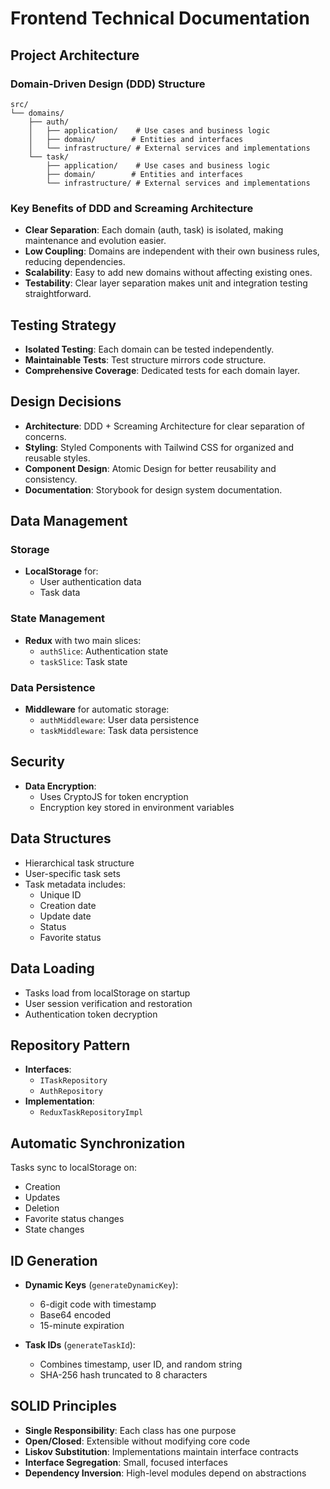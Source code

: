 # Frontend Technical Documentation

## Project Architecture

### Domain-Driven Design (DDD) Structure

```
src/
└── domains/
    ├── auth/
    │   ├── application/    # Use cases and business logic
    │   ├── domain/        # Entities and interfaces
    │   └── infrastructure/ # External services and implementations
    └── task/
        ├── application/    # Use cases and business logic
        ├── domain/        # Entities and interfaces
        └── infrastructure/ # External services and implementations
```

### Key Benefits of DDD and Screaming Architecture

* **Clear Separation**: Each domain (auth, task) is isolated, making maintenance and evolution easier.
* **Low Coupling**: Domains are independent with their own business rules, reducing dependencies.
* **Scalability**: Easy to add new domains without affecting existing ones.
* **Testability**: Clear layer separation makes unit and integration testing straightforward.

## Testing Strategy

* **Isolated Testing**: Each domain can be tested independently.
* **Maintainable Tests**: Test structure mirrors code structure.
* **Comprehensive Coverage**: Dedicated tests for each domain layer.

## Design Decisions

* **Architecture**: DDD + Screaming Architecture for clear separation of concerns.
* **Styling**: Styled Components with Tailwind CSS for organized and reusable styles.
* **Component Design**: Atomic Design for better reusability and consistency.
* **Documentation**: Storybook for design system documentation.

## Data Management

### Storage
* **LocalStorage** for:
  * User authentication data
  * Task data

### State Management
* **Redux** with two main slices:
  * `authSlice`: Authentication state
  * `taskSlice`: Task state

### Data Persistence
* **Middleware** for automatic storage:
  * `authMiddleware`: User data persistence
  * `taskMiddleware`: Task data persistence

## Security

* **Data Encryption**:
  * Uses CryptoJS for token encryption
  * Encryption key stored in environment variables

## Data Structures

* Hierarchical task structure
* User-specific task sets
* Task metadata includes:
  * Unique ID
  * Creation date
  * Update date
  * Status
  * Favorite status

## Data Loading

* Tasks load from localStorage on startup
* User session verification and restoration
* Authentication token decryption

## Repository Pattern

* **Interfaces**:
  * `ITaskRepository`
  * `AuthRepository`
* **Implementation**:
  * `ReduxTaskRepositoryImpl`

## Automatic Synchronization

Tasks sync to localStorage on:
* Creation
* Updates
* Deletion
* Favorite status changes
* State changes

## ID Generation

* **Dynamic Keys** (`generateDynamicKey`):
  * 6-digit code with timestamp
  * Base64 encoded
  * 15-minute expiration

* **Task IDs** (`generateTaskId`):
  * Combines timestamp, user ID, and random string
  * SHA-256 hash truncated to 8 characters

## SOLID Principles

* **Single Responsibility**: Each class has one purpose
* **Open/Closed**: Extensible without modifying core code
* **Liskov Substitution**: Implementations maintain interface contracts
* **Interface Segregation**: Small, focused interfaces
* **Dependency Inversion**: High-level modules depend on abstractions


